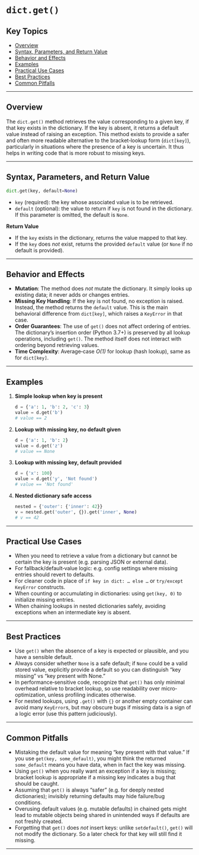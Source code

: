 # `dict.get()`

## Key Topics

* [Overview](#overview)  
* [Syntax, Parameters, and Return Value](#syntax-parameters-and-return-value)  
* [Behavior and Effects](#behavior-and-effects)  
* [Examples](#examples)  
* [Practical Use Cases](#practical-use-cases)  
* [Best Practices](#best-practices)  
* [Common Pitfalls](#common-pitfalls)  

---

## Overview

The `dict.get()` method retrieves the value corresponding to a given key, if that key exists in the dictionary. If the key is absent, it returns a default value instead of raising an exception. This method exists to provide a safer and often more readable alternative to the bracket‐lookup form (`dict[key]`), particularly in situations where the presence of a key is uncertain. It thus helps in writing code that is more robust to missing keys.

---

## Syntax, Parameters, and Return Value

```python
dict.get(key, default=None)
```

* `key` (required): the key whose associated value is to be retrieved.
* `default` (optional): the value to return if `key` is not found in the dictionary. If this parameter is omitted, the default is `None`.

**Return Value**

* If the `key` exists in the dictionary, returns the value mapped to that key.
* If the `key` does *not* exist, returns the provided `default` value (or `None` if no default is provided).

---

## Behavior and Effects

* **Mutation**: The method does *not* mutate the dictionary. It simply looks up existing data; it never adds or changes entries.
* **Missing Key Handling**: If the key is not found, no exception is raised. Instead, the method returns the `default` value. This is the main behavioral difference from `dict[key]`, which raises a `KeyError` in that case.
* **Order Guarantees**: The use of `get()` does not affect ordering of entries. The dictionary’s insertion order (Python 3.7+) is preserved by all lookup operations, including `get()`. The method itself does not interact with ordering beyond retrieving values.
* **Time Complexity**: Average‐case *O(1)* for lookup (hash lookup), same as for `dict[key]`.

---

## Examples

1. **Simple lookup when key is present**

   ```python
   d = {'a': 1, 'b': 2, 'c': 3}
   value = d.get('b')
   # value == 2
   ```

2. **Lookup with missing key, no default given**

   ```python
   d = {'a': 1, 'b': 2}
   value = d.get('z')
   # value == None
   ```

3. **Lookup with missing key, default provided**

   ```python
   d = {'x': 100}
   value = d.get('y', 'Not found')
   # value == 'Not found'
   ```

4. **Nested dictionary safe access**

   ```python
   nested = {'outer': {'inner': 42}}
   v = nested.get('outer', {}).get('inner', None)
   # v == 42
   ```

---

## Practical Use Cases

* When you need to retrieve a value from a dictionary but cannot be certain the key is present (e.g. parsing JSON or external data).
* For fallback/default‐value logic: e.g. config settings where missing entries should revert to defaults.
* For cleaner code in place of `if key in dict: … else …` or `try/except KeyError` constructs.
* When counting or accumulating in dictionaries: using `get(key, 0)` to initialize missing entries.
* When chaining lookups in nested dictionaries safely, avoiding exceptions when an intermediate key is absent.

---

## Best Practices

* Use `get()` when the absence of a key is expected or plausible, and you have a sensible default.
* Always consider whether `None` is a safe default; if `None` could be a valid stored value, explicitly provide a default so you can distinguish “key missing” vs “key present with None.”
* In performance‐sensitive code, recognize that `get()` has only minimal overhead relative to bracket lookup, so use readability over micro‐optimization, unless profiling indicates otherwise.
* For nested lookups, using `.get()` with `{}` or another empty container can avoid many `KeyError`s, but may obscure bugs if missing data is a sign of a logic error (use this pattern judiciously).

---

## Common Pitfalls

* Mistaking the default value for meaning “key present with that value.” If you use `get(key, some_default)`, you might think the returned `some_default` means you have data, when in fact the key was missing.
* Using `get()` when you really want an exception if a key is missing; bracket lookup is appropriate if a missing key indicates a bug that should be caught.
* Assuming that `get()` is always “safer” (e.g. for deeply nested dictionaries); invisibly returning defaults may hide failure/bug conditions.
* Overusing default values (e.g. mutable defaults) in chained gets might lead to mutable objects being shared in unintended ways if defaults are not freshly created.
* Forgetting that `get()` does *not* insert keys: unlike `setdefault()`, `get()` will not modify the dictionary. So a later check for that key will still find it missing.

---
